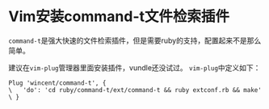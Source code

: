 # Vim安装command-t文件检索插件

`command-t`是强大快速的文件检索插件，但是需要ruby的支持，配置起来不是那么简单。

建议在`vim-plug`管理器里面安装插件，vundle还没试过。
`vim-plug`中定义如下：
```vim
Plug 'wincent/command-t', {
\   'do': 'cd ruby/command-t/ext/command-t && ruby extconf.rb && make'
\ }
```